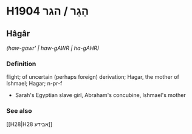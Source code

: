 # H1904 הָגָר / הגר

## Hâgâr

_(haw-gawr' | haw-ɡAWR | ha-ɡAHR)_

### Definition

flight; of uncertain (perhaps foreign) derivation; Hagar, the mother of Ishmael; Hagar; n-pr-f

- Sarah's Egyptian slave girl, Abraham's concubine, Ishmael's mother

### See also

[[H28|H28 אבידע]]
